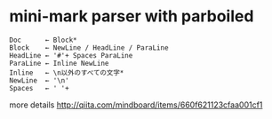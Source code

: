 
# mini-mark parser with parboiled

```
Doc      ← Block*
Block    ← NewLine / HeadLine / ParaLine
HeadLine ← '#'+ Spaces ParaLine
ParaLine ← Inline NewLine
Inline   ← \n以外のすべての文字*
NewLine  ← '\n'
Spaces   ← ' '+
```

more details http://qiita.com/mindboard/items/660f621123cfaa001cf1
